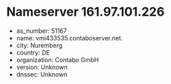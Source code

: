 # Nameserver 161.97.101.226

* as_number: 51167
* name: vmi433535.contaboserver.net.
* city: Nuremberg
* country: DE
* organization: Contabo GmbH
* version: Unknown
* dnssec: Unknown
